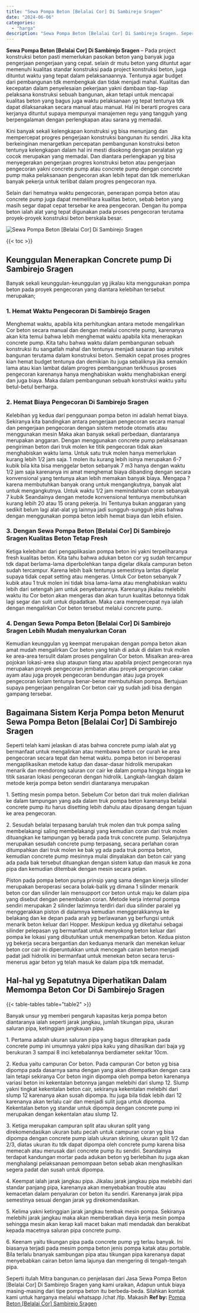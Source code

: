 ```yaml
---
title: "Sewa Pompa Beton [Belalai Cor] Di Sambirejo Sragen"
date: "2024-06-06"
categories: 
  - "harga"
description: "Sewa Pompa Beton [Belalai Cor] Di Sambirejo Sragen. Seperti itulah Mitra bangunan.co penjelasan dari Jasa Sewa Pompa Beton [Belalai Cor] Di Sambirejo Srage..."
---
```


**Sewa Pompa Beton \[Belalai Cor\] Di Sambirejo Sragen** – Pada project konstruksi beton pasti memerlukan pasokan beton yang banyak juga pengerjaan pengerjaan yang cepat. selain dr mutu beton yang dituntut agar memenuhi kualitas standar konstruksi pada project konstruksi beton, juga dituntut waktu yang tepat dalam pelaksanaannya. Tentunya agar budget dari pembangunan tdk membengkak dan tidak menjadi mahal. Kualitas dan kecepatan dalam penyelesaian pekerjaan yakni dambaan tiap-tiap pelaksana konstruksi sebuah bangunan, akan tetapi untuk mencapai kualitas beton yang bagus juga waktu pelaksanaan yg tepat tentunya tdk dapat dilaksanakan secara manual atau manual. Hal ini berarti progres cara kerjanya dituntut supaya mempunyai manajemen regu yang tangguh yang berpengalaman dengan perlengkapan atau sarana yg memadai.

Kini banyak sekali kelengkapan konstruksi yg bisa menunjang dan mempercepat progres pengerjaan konstruksi bangunan itu sendiri. Jika kita berkeinginan menargetkan percepatan pembangunan konstruksi beton tentunya kelengkapan dalam hal ini mesti disokong dengan peralatan yg cocok merupakan yang memadai. Dan diantara perlengkapan yg bisa menyegerakan pengerjaan progres konstruksi beton atau pengerjaan pengecoran yakni concrete pump atau concrete pump dengan concrete pump maka pelaksanaan pengecoran akan lebih tepat dan tdk memerlukan banyak pekerja untuk terlibat dalam progres pengecoran nya.

Selain dari hematnya waktu pengecoran, penerapan pompa beton atau concrete pump juga dapat memelihara kualitas beton, sebab beton yang masih segar dapat cepat tersebar ke area pengecoran. Dengan itu pompa beton ialah alat yang tepat digunakan pada proses pengecoran terutama proyek-proyek konstruksi beton berskala besar.

![Sewa Pompa Beton [Belalai Cor] Di Sambirejo Sragen](/images/sewa-concrete-pump-34.png)

{{< toc >}}

## Keunggulan Menerapkan Concrete pump Di Sambirejo Sragen

Banyak sekali keunggulan-keunggulan yg jikalau kita menggunakan pompa beton pada proyek pengecoran yang diantara kelebihan tersebut merupakan;

### 1\. Hemat Waktu Pengecoran Di Sambirejo Sragen

Menghemat waktu, apabila kita perhitungkan antara metode mengalirkan Cor beton secara manual dan dengan melalui concrete pump, karenanya akan kita temui bahwa lebih menghemat waktu apabila kita menerapkan concrete pump. Kita tahu bahwa waktu dalam pembangunan sebuah konstruksi itu sangatlah mahal dan tentunya menjadi sasaran tiap arsitek bangunan terutama dalam konstruksi beton. Semakin cepat proses progres kian hemat budget tentunya dan demikian itu juga sebaliknya jika semakin lama atau kian lambat dalam progres pembangunan terkhusus proses pengecoran karenanya hanya menghabiskan waktu menghabiskan energi dan juga biaya. Maka dalam pembangunan sebuah konstruksi waktu yaitu betul-betul berharga.

### 2\. Hemat Biaya Pengecoran Di Sambirejo Sragen

Kelebihan yg kedua dari penggunaan pompa beton ini adalah hemat biaya. Sekiranya kita bandingkan antara pengerjaan pengecoran secara manual dan pengerjaan pengecoran dengan sistem metode otomatis atau menggunakan mesin Maka akan banyak sekali perbedaan, diantaranya merupakan anggaran. Dengan menggunakan concrete pump pelaksanaan pengiriman beton dari truk molen ke titik pengecoran tidak akan menghabiskan waktu lama. Untuk satu truk molen hanya memerlukan kurang lebih 1/2 jam saja. 1 molen itu kurang lebih isinya merupakan 6-7 kubik bila kita bisa menggelar beton sebanyak 7 m3 hanya dengan waktu 1/2 jam saja karenanya ini amat menghemat biaya dibanding dengan secara konvensional yang tentunya akan lebih memakan banyak biaya. Mengapa ? karena membutuhkan banyak orang untuk mengangkutnya, banyak alat untuk mengangkutnya. Untuk waktu 1/2 jam memindahkan coran sebanyak 7 kubik Seandainya dengan metode konvensional tentunya membutuhkan kurang lebih 20 atau 15 orang pekerja. Ini Tentunya bukan anggaran yang sedikit belum lagi alat-alat yg lainnya jadi sungguh-sungguh jelas bahwa dengan menggunakan pompa beton lebih hemat biaya dan lebih efisien.

### 3\. Dengan Sewa Pompa Beton \[Belalai Cor\] Di Sambirejo Sragen Kualitas Beton Tetap Fresh

Ketiga kelebihan dari pengaplikasian pompa beton ini yakni terpeliharanya fresh kualitas beton. Kita tahu bahwa adukan beton cor yg sudah tercampur tdk dapat berlama-lama diperbolehkan tanpa digelar dikala campuran beton sudah tercampur. Karena lebih baik tentunya semestinya lantas digelar supaya tidak cepat setting atau mengeras. Untuk Cor beton sebanyak 7 kubik atau 1 truk molen ini tidak bisa lama-lama atau menghabiskan waktu lebih dari setengah jam untuk penyebarannya. Karenanya jikalau melebihi waktu itu Cor beton akan mengeras dan akan turun kualitas betonnya tidak lagi segar dan sulit untuk dipadatkan. Maka cara mempercepat nya ialah dengan mengalirkan Cor beton tersebut melalui concrete pump.

### 4\. Dengan Sewa Pompa Beton \[Belalai Cor\] Di Sambirejo Sragen Lebih Mudah menyalurkan Coran

Kemudian keunggulan yg keempat merupakan dengan pompa beton akan amat mudah mengalirkan Cor beton yang telah di aduk di dalam truk molen ke area-area tersulit dalam proses pengaliran Cor beton. Misalkan area-area pojokan lokasi-area slup ataupun tiang atau apabila project pengecoran nya merupakan proyek pengecoran jembatan atau proyek pengecoran cakar ayam atau juga proyek pengecoran bendungan atau juga proyek pengecoran kolam tentunya benar-benar membutuhkan pompa. Bertujuan supaya pengerjaan pengaliran Cor beton cair yg sudah jadi bisa dengan gampang tersebar.

## Bagaimana Sistem Kerja Pompa beton Menurut Sewa Pompa Beton \[Belalai Cor\] Di Sambirejo Sragen

Seperti telah kami jelaskan di atas bahwa concrete pump ialah alat yg bermanfaat untuk mengalirkan atau membawa beton cor curah ke area pengecoran secara tepat dan hemat waktu. pompa beton ini beroperasi mengaplikasikan metode katup dan dasar-dasar hidrolik merupakan menarik dan mendorong saluran cor cair ke dalam pompa hingga hingga ke titik sasaran lokasi pengecoran dengan hidrolik. Langkah-langkah dalam metode kerja pompa beton sendiri diantaranya merupakan

1\. Setting mesin pompa beton. Sebelum Cor beton dari truk molen dialirkan ke dalam tampungan yang ada dalam truk pompa beton karenanya belalai concrete pump itu harus disetting lebih dahulu atau dipasang dengan tujuan ke area pengecoran.

2\. Sesudah belalai terpasang barulah truk molen dan truk pompa saling membelakangi saling membelakangi yang kemudian coran dari truk molen dituangkan ke tampungan yg berada pada truk concrete pump. Selanjutnya merupakan sesudah concrete pump terpasang, secara perlahan coran ditumpahkan dari truk molen ke bak yg ada pada truk pompa beton, kemudian concrete pump mesinnya mulai dinyalakan dan beton cair yang ada pada bak tersebut dituangkan dengan sistem katup dan masuk ke zona pipa dan kemudian ditembak dengan mesin secara pelan.

Piston pada pompa beton punya prinsip yang sama dengan kinerja silinder merupakan beroperasi secara bolak-balik yg dimana 1 silinder menarik beton cor dan silinder lain mensupport cor beton untuk maju ke dalam pipa yang disebut dengan penembakan coran. Metode kerja internal pompa sendiri merupakan 2 silinder lazimnya terdiri dari dua silinder paralel yg menggerakkan piston di dalamnya kemudian menggerakkannya ke belakang dan ke depan pada arah yg berlawanan yg berfungsi untuk menarik beton keluar dari Hopper. Meskipun kedua yg diketahui sebagai silinder pelepasan yg bermanfaat untuk menyokong beton keluar dari pompa ke lokasi yang dibutuhkan untuk menempatkan beton. Kedua piston yg bekerja secara bergantian dan keduanya menarik dan menekan keluar beton cor cair ini diperuntukkan untuk mencegah cairan beton menjadi padat jadi hidrolik ini bermanfaat untuk menekan beton secara terus-menerus agar beton yg telah masuk ke dalam pipa tdk memadat.

## Hal-hal yg Sepatutnya Diperhatikan Dalam Memompa Beton Cor Di Sambirejo Sragen

{{< table-tables table="table2" >}}

Banyak unsur yg memberi pengaruh kapasitas kerja pompa beton diantaranya ialah seperti jarak jangkau, jumlah tikungan pipa, ukuran saluran pipa, ketinggian jangkauan pipa.

1\. Pertama adalah ukuran saluran pipa yang bagus diterapkan pada concrete pump ini umumnya yakni pipa kaku yang dihasilkan dari baja yg berukuran 3 sampai 8 inci ketebalannya berdiameter sekitar 10cm.

2\. Kedua yaitu campuran Cor beton. Pada campuran Cor beton yg bisa dipompa pada dasarnya sama dengan yang akan ditempatkan dengan cara lain tetapi sekiranya Cor beton ingin dipompa oleh pompa beton karenanya variasi beton ini kekentalan betonnya jangan melebihi dari slump 12. Slump yakni tingkat kekentalan beton cair, sekiranya kekentalan melebihi dari slump 12 karenanya akan susah dipompa. Itu juga bila tidak lebih dari 12 karenanya akan terlalu cair dan menjadi sulit juga untuk dipompa. Kekentalan beton yg standar untuk dipompa dengan concrete pump ini merupakan dengan kekentalan atau slump 12.

3\. Ketiga merupakan campuran split atau ukuran split yang direkomendasikan ukuran batu pecah untuk campuran coran yg bisa dipompa dengan concrete pump ialah ukuran skrining, ukuran split 1/2 dan 2/3, diatas ukuran itu tdk dapat dipompa oleh concrete pump karena bisa memecah atau merusak dari concrete pump itu sendiri. Seandainya terdapat kandungan mortar pada adukan beton yg berlebihan itu juga akan menghalangi pelaksanaan pemompaan beton sebab akan menghasilkan segera padat dan susah untuk dipompa.

4\. Keempat ialah jarak jangkau pipa. Jikalau jarak jangkau pipa melebihi dari standar panjang pipa, karenanya akan menyebabkan trouble atau kemacetan dalam penyaluran cor beton itu sendiri. Karenanya jarak pipa semestinya sesuai dengan jarak yg direkomendasikan.

5\. Kelima yakni ketinggian jarak jangkau tembak mesin pompa. Sekiranya melebihi jarak jangkau maka akan memberatkan daya kerja mesin pompa sehingga mesin akan kerap kali macet bakan mati mendadak dan berakibat kepada macetnya saluran pipa concrete pump.

6\. Keenam yaitu tikungan pipa pada concrete pump yg terlau banyak. Ini biasanya terjadi pada mesim pompa beton jenis pompa katak atau portable. Bila terlalu bnanyak sambungan pipa atau tikungan pipa karenanya dapat menyebabkan cairan beton lama lajunya dan mengering di tengah-tengah pipa.

Seperti itulah Mitra bangunan.co penjelasan dari Jasa Sewa Pompa Beton \[Belalai Cor\] Di Sambirejo Sragen yang kami uraikan, Adapun untuk biaya masing-masing dari tipe pompa beton itu berbeda-beda. Silahkan kontak kami untuk harganya melalui whatsapp /chat /tlp. Makasih
**Ref by:** [Pompa Beton [Belalai Cor] Sambirejo Sragen](https://id.wikipedia.org/wiki/Pompa)
